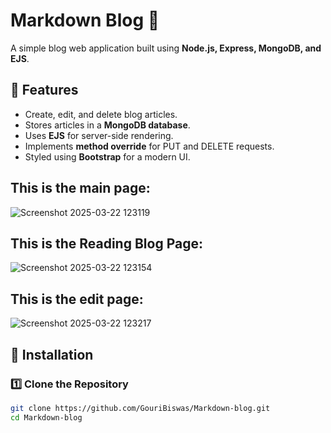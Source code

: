 # Markdown Blog 📝

A simple blog web application built using **Node.js, Express, MongoDB, and EJS**.

## 🚀 Features
- Create, edit, and delete blog articles.
- Stores articles in a **MongoDB database**.
- Uses **EJS** for server-side rendering.
- Implements **method override** for PUT and DELETE requests.
- Styled using **Bootstrap** for a modern UI.


## This is the main page:
![Screenshot 2025-03-22 123119](https://github.com/user-attachments/assets/5c5b37db-c21c-4aa9-b98a-3de1977bbbff)
## This is the Reading Blog Page:
![Screenshot 2025-03-22 123154](https://github.com/user-attachments/assets/85b4fa8a-e87c-4d57-9d3e-3a4534a155e3)
## This is the edit page:
![Screenshot 2025-03-22 123217](https://github.com/user-attachments/assets/924d6b7b-0ee2-4e57-a0d9-0e2f5bc80f9f)



## 📌 Installation

### 1️⃣ Clone the Repository
```sh
git clone https://github.com/GouriBiswas/Markdown-blog.git
cd Markdown-blog
